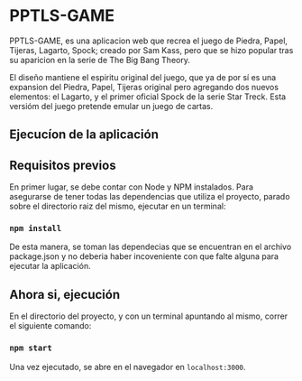 
# PPTLS-GAME
PPTLS-GAME, es una aplicacion web que recrea el juego de Piedra, Papel, Tijeras, Lagarto, Spock; creado por Sam Kass, pero que se hizo popular tras su aparicion en la serie de The Big Bang Theory.

El diseño mantiene el espiritu original del juego, que ya de por sí es una expansion del Piedra, Papel, Tijeras original pero agregando dos nuevos elementos: el Lagarto, y el primer oficial Spock de la serie Star Treck. Esta versióm del juego pretende emular un juego de cartas.

## Ejecucíon de la aplicación


## Requisitos previos

En primer lugar, se debe contar con Node y NPM instalados.
Para asegurarse de tener todas las dependencias que utiliza el proyecto, parado sobre el directorio raiz del mismo, ejecutar en un terminal:

### `npm install`

De esta manera, se toman las dependecias que se encuentran en el archivo package.json y no deberia haber incoveniente con que falte alguna para ejecutar la aplicación.

## Ahora si, ejecución

En el directorio del proyecto, y con un terminal apuntando al mismo, correr el siguiente comando:

### `npm start`

Una vez ejecutado, se abre en el navegador en `localhost:3000`.
